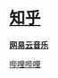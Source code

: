 # [知乎](https://www.zhihu.com/people/sgbyg)

**[网易云音乐](https://music.163.com/#/user/home?id=513925609)**

[哔哩哔哩](https://space.bilibili.com/348475171)
